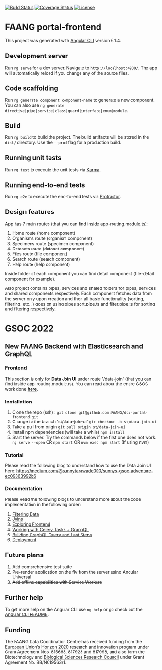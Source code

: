 [![Build Status](https://travis-ci.org/FAANG/dcc-portal-frontend.svg?branch=master)](https://travis-ci.org/FAANG/dcc-portal-frontend)
[![Coverage Status](https://coveralls.io/repos/github/FAANG/dcc-portal-frontend/badge.svg?branch=master)](https://coveralls.io/github/FAANG/dcc-portal-frontend?branch=master)
[![License](https://img.shields.io/badge/License-Apache%202.0-blue.svg)](https://opensource.org/licenses/Apache-2.0)

# FAANG portal-frontend

This project was generated with [Angular CLI](https://github.com/angular/angular-cli) version 6.1.4.

## Development server

Run `ng serve` for a dev server. Navigate to `http://localhost:4200/`. The app will automatically reload if you change any of the source files.

## Code scaffolding

Run `ng generate component component-name` to generate a new component. You can also use `ng generate directive|pipe|service|class|guard|interface|enum|module`.

## Build

Run `ng build` to build the project. The build artifacts will be stored in the `dist/` directory. Use the `--prod` flag for a production build.

## Running unit tests

Run `ng test` to execute the unit tests via [Karma](https://karma-runner.github.io).

## Running end-to-end tests

Run `ng e2e` to execute the end-to-end tests via [Protractor](http://www.protractortest.org/).

## Design features
App has 7 main routes (that you can find inside app-routing.module.ts):
1. Home route (home component)
2. Organisms route (organism component)
3. Specimens route (specimen component)
4. Datasets route (dataset component)
5. Files route (file component)
6. Search route (search component)
7. Help route (help component)

Inside folder of each component you can find detail component (file-detail component for example).

Also project contains pipes, services and shared folders for pipes, services and shared components respectively.
Each component fetches data from the server only upon creation and then all basic functionality (sorting, filtering, etc...) goes on using pipes
sort.pipe.ts and filter.pipe.ts for sorting and filtering respectively.

# GSOC 2022 
## New FAANG Backend with Elasticsearch and GraphQL

### Frontend

This section is only for **Data Join UI** under route '/data-join' (that you can find inside app-routing.module.ts). You can read about the entire GSOC work done **[here](https://gist.github.com/sunnytarawade/342f7c99949bbe1077da48529117bb0e)**.
### Installation

1. Clone the repo (ssh) : 
```git clone git@github.com:FAANG/dcc-portal-frontend.git```
2. Change to the branch 'st/data-join-ui'
```git checkout -b st/data-join-ui```
3. Take a pull from origin
```git pull origin st/data-join-ui```
4. Install npm dependencies (will take a while)
```npm install```
5. Start the server. Try the commands below if the first one does not work.
```ng serve --open```
OR
```npm start```
OR
```nvm exec npm start``` (If using nvm)

### Tutorial

Please read the following blog to understand how to use the Data Join UI here: https://medium.com/@sunnytarawade000/sunnys-gsoc-adventure-ec09863992b6

### Documentation

Please Read the following blogs to understand more about the code implementation in the following order:

1. [Filtering Data](https://medium.com/@sunnytarawade000/sunnys-gsoc-adventure-299947f6cd01)
2. [Joins](https://medium.com/@sunnytarawade000/sunnys-gsoc-adventure-102d6ac164e0)
3. [Exploring Frontend](https://medium.com/@sunnytarawade000/sunnys-gsoc-adventure-b8dfb29e22b5)
3. [Working with Celery Tasks + GraphQL](https://medium.com/@sunnytarawade000/sunnys-gsoc-adventure-db0550723fb9)
4. [Building GraphQL Query and Last Steps](https://medium.com/@sunnytarawade000/sunnys-gsoc-adventure-57e59c512813)
5. [Deployment](https://medium.com/@sunnytarawade000/sunnys-gsoc-adventure-63853c7e4b54)


## Future plans
1. ~~Add comprehensive test suite~~
2. Pre-render application on the fly from the server using Angular Universal
2. ~~Add offline capabilities with Service Workers~~

## Further help

To get more help on the Angular CLI use `ng help` or go check out the [Angular CLI README](https://github.com/angular/angular-cli/blob/master/README.md).

## Funding
The FAANG Data Coordination Centre has received funding from the [European Union’s Horizon 2020](https://ec.europa.eu/programmes/horizon2020/) research and innovation program under 
Grant Agreement Nos. 815668, 817923 and 817998, and also form the Biotechnology and [Biological Sciences Research Council](https://bbsrc.ukri.org/) under Grant Agreement No. BB/N019563/1.
